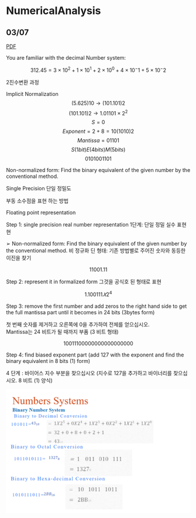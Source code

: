 # NumericalAnalysis

## 03/07  

[PDF](./Numerical%20analysis(week1,%20Lecture-1).pdf)

You are familiar with the decimal Number system:

$$ 312.45= 3×10^2 +1×10^1+ 2×10^0+ 4×10^−1+ 5×10^−2 $$

2진수변환 과정  

Implicit Normalization
$$ (5.625)10→(101.101)2 $$
$$ (101.101)2→1.01101 ×2^2 $$
$$ S=0 $$
$$ Exponent=2 +8=10 (1010)2 $$
$$ Mantissa=01101 $$
$$ S (1bit) E(4 bits) M (5 bits) $$
$$ 0 1010 01101 $$

Non-normalized form: Find the binary equivalent of  the given 
number by the conventional method.

Single Precision
단일 정밀도


부동 소수점을 표현 하는 방법

Floating point representation 

Step 1: single precision real number representation
1단계: 단일 정밀 실수 표현현

➢ Non-normalized form: Find the binary equivalent of  the given number by the conventional method. 
비 정규화 딘 형태: 기존 방법별로 주어진 숫자와 동등한 이진을 찾기

$$ 11001.11 $$

Step 2: represent it in formalized form
그것을 공식호 된 형태로 표현

$$ 1.100111𝑋2^4 $$

Step 3: remove the first number and add zeros to the right hand side to get the full 
mantissa part until it becomes in 24 bits (3bytes form)

첫 번째 숫자를 제거하고 오른쪽에 0을 추가하여 전체를 얻으십시오.  
Mantissa는 24 비트가 될 때까지 부품 (3 비트 형태)

$$ 100 1110 0000 0000 0000 0000 $$

Step 4: find biased exponent part (add 127 with the exponent and find the binary 
equivalent in 8 bits (1) form)

4 단계 : 바이어스 지수 부분을 찾으십시오 (지수로 127을 추가하고 바이너리를 찾으십시오. 8 비트 (1) 양식)

![이미지](./Image01.png)

